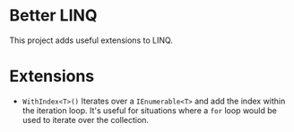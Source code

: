# Better LINQ

This project adds useful extensions to LINQ.

# Extensions

* `WithIndex<T>()` Iterates over a `IEnumerable<T>` and add the index within the iteration loop.
It's useful for situations where a `for` loop would be used to iterate over the collection.